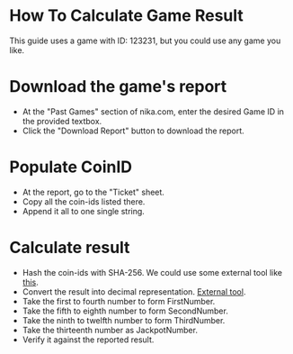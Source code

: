 # How To Calculate Game Result

This guide uses a game with ID: 123231, but you could use any game you like.

# Download the game's report
- At the "Past Games" section of nika.com, enter the desired Game ID in the provided textbox.
- Click the "Download Report" button to download the report.

# Populate CoinID
- At the report, go to the "Ticket" sheet.
- Copy all the coin-ids listed there.
- Append it all to one single string.

# Calculate result
- Hash the coin-ids with SHA-256. We could use some external tool like [this](https://xorbin.com/tools/sha256-hash-calculator).
- Convert the result into decimal representation. [External tool](https://www.rapidtables.com/convert/number/hex-to-decimal.html).
- Take the first to fourth number to form FirstNumber.
- Take the fifth to eighth number to form SecondNumber.
- Take the ninth to twelfth number to form ThirdNumber.
- Take the thirteenth number as JackpotNumber.
- Verify it against the reported result.